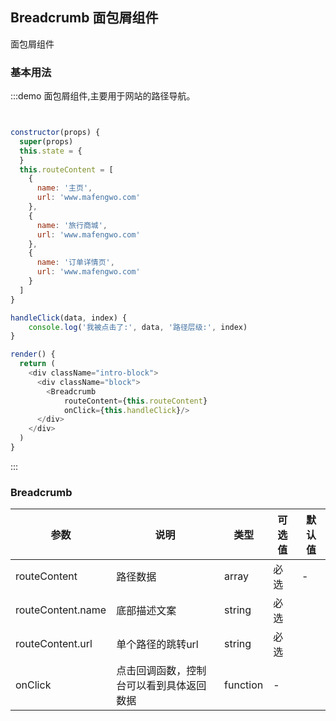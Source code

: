 ## Breadcrumb 面包屑组件

面包屑组件

### 基本用法

:::demo 面包屑组件,主要用于网站的路径导航。

```js


constructor(props) {
  super(props)
  this.state = {
  }
  this.routeContent = [
    {
      name: '主页',
      url: 'www.mafengwo.com'
    },
    {
      name: '旅行商城',
      url: 'www.mafengwo.com'
    },
    {
      name: '订单详情页',
      url: 'www.mafengwo.com'
    }
  ]
}

handleClick(data, index) {
    console.log('我被点击了:', data, '路径层级:', index)
}

render() {
  return (
    <div className="intro-block">
      <div className="block">
        <Breadcrumb
            routeContent={this.routeContent}
            onClick={this.handleClick}/>
      </div>
    </div>
  )
}
```

:::

### Breadcrumb

| 参数       | 说明               | 类型            | 可选值 | 默认值     |
| ---------- | ------------------ | --------------- | ------ | ---------- |
| routeContent| 路径数据           | array           | 必选    | -          |
| routeContent.name| 底部描述文案   | string          | 必选    |            |
| routeContent.url| 单个路径的跳转url| string          | 必选    |            |
| onClick|点击回调函数，控制台可以看到具体返回数据|function|  -      |           |